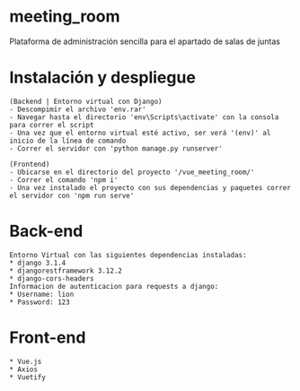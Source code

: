 # meeting_room
Plataforma de administración sencilla para el apartado de salas de juntas

# Instalación y despliegue
	(Backend | Entorno virtual con Django)
	- Descompimir el archivo 'env.rar' 
	- Navegar hasta el directorio 'env\Scripts\activate' con la consola para correr el script
	- Una vez que el entorno virtual esté activo, ser verá '(env)' al inicio de la línea de comando
	- Correr el servidor con 'python manage.py runserver'
	
	(Frontend)
	- Ubicarse en el directorio del proyecto '/vue_meeting_room/'
	- Correr el comando 'npm i'
	- Una vez instalado el proyecto con sus dependencias y paquetes correr el servidor con 'npm run serve'

# Back-end
	Entorno Virtual con las siguientes dependencias instaladas:
	* django 3.1.4
	* djangorestframework 3.12.2
	* django-cors-headers 
	Informacion de autenticacion para requests a django:
	* Username: lion
	* Password: 123

# Front-end
	* Vue.js
	* Axios
	* Vuetify
